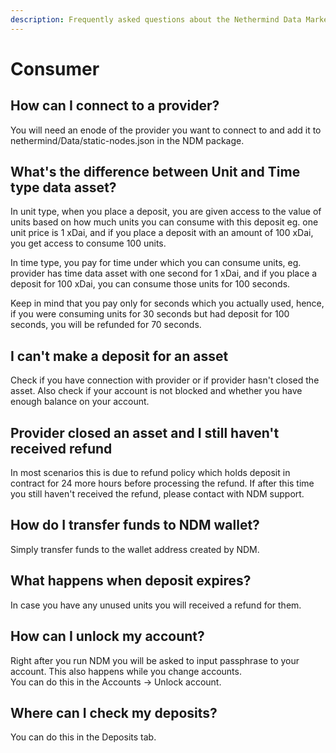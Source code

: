 ```yaml
---
description: Frequently asked questions about the Nethermind Data Marketplace - Consumer
---
```


# Consumer

## How can I connect to a provider?

You will need an enode of the provider you want to connect to and add it to nethermind/Data/static-nodes.json in the NDM package.

## What's the difference between Unit and Time type data asset?

In unit type, when you place a deposit, you are given access to the value of units based on how much units you can consume with this deposit eg. one unit price is 1 xDai, and if  you place a deposit with an amount of 100 xDai, you get access to consume 100 units. 

In time type, you pay for time under which you can consume units, eg. provider has time data asset with one second for 1 xDai, and if you place a deposit for 100 xDai, you can consume those units for 100 seconds.  
   
Keep in mind that you pay only for seconds which you actually used, hence, if you were consuming units for 30 seconds but had deposit for 100 seconds, you will be refunded for 70 seconds. 

## I can't make a deposit for an asset

Check if you have connection with provider or if provider hasn't closed the asset. Also check if your account is not blocked and whether you have enough balance on your account.

## Provider closed an asset and I still haven't received refund

In most scenarios this is due to refund policy which holds deposit in contract for 24 more hours before processing the refund. If after this time you still haven't received the refund, please contact with NDM support.

## How do I transfer funds to NDM wallet?

Simply transfer funds to the wallet address created by NDM.

## What happens when deposit expires?

In case you have any unused units you will received a refund for them.

## How can I unlock my account?

Right after you run NDM you will be asked to input passphrase to your account. This also happens while you change accounts.   
You can do this in the Accounts -&gt; Unlock account.

## Where can I check my deposits? 

You can do this in the Deposits tab.

